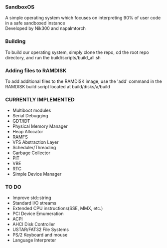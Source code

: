 ### SandboxOS
A simple operating system which focuses on interpreting 90% of user code in a safe sandboxed instance  
Developed by Nik300 and napalmtorch  

### Building
To build our operating system, simply clone the repo, cd the root repo directory, and run the build/scripts/build_all.sh

### Adding files to RAMDISK
To add additional files to the RAMDISK image, use the 'add' command in the RAMDISK build script located at build/disks/a/build 

### CURRENTLY IMPLEMENTED
- Multiboot modules
- Serial Debugging
- GDT/IDT
- Physical Memory Manager
- Heap Allocator
- RAMFS
- VFS Abstraction Layer
- Scheduler/Threading
- Garbage Collector
- PIT
- VBE
- RTC
- Simple Device Manager

### TO DO
- Improve std::string
- Standard I/O streams
- Extended CPU instructions(SSE, MMX, etc.)
- PCI Device Emumeration
- ACPI
- AHCI Disk Controller
- USTAR/FAT32 File Systems
- PS/2 Keyboard and mouse
- Language Interpreter
